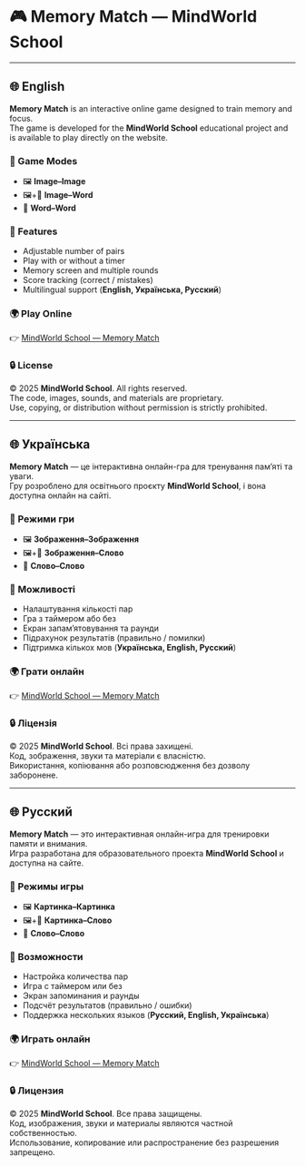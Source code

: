 # 🎮 Memory Match — MindWorld School

---

## 🌐 English

**Memory Match** is an interactive online game designed to train memory and focus.  
The game is developed for the **MindWorld School** educational project and is available to play directly on the website.

### 🧩 Game Modes
- 🖼 **Image–Image**  
- 🖼+📝 **Image–Word**  
- 📝 **Word–Word**

### 🚀 Features
- Adjustable number of pairs  
- Play with or without a timer  
- Memory screen and multiple rounds  
- Score tracking (correct / mistakes)  
- Multilingual support (**English, Українська, Русский**)  

### 🌍 Play Online
👉 [MindWorld School — Memory Match](https://mindworldschool.com/memory-match)

### 🔒 License
© 2025 **MindWorld School**. All rights reserved.  
The code, images, sounds, and materials are proprietary.  
Use, copying, or distribution without permission is strictly prohibited.  

---

## 🌐 Українська

**Memory Match** — це інтерактивна онлайн-гра для тренування пам’яті та уваги.  
Гру розроблено для освітнього проєкту **MindWorld School**, і вона доступна онлайн на сайті.

### 🧩 Режими гри
- 🖼 **Зображення–Зображення**  
- 🖼+📝 **Зображення–Слово**  
- 📝 **Слово–Слово**

### 🚀 Можливості
- Налаштування кількості пар  
- Гра з таймером або без  
- Екран запам’ятовування та раунди  
- Підрахунок результатів (правильно / помилки)  
- Підтримка кількох мов (**Українська, English, Русский**)  

### 🌍 Грати онлайн
👉 [MindWorld School — Memory Match](https://mindworldschool.com/memory-match)

### 🔒 Ліцензія
© 2025 **MindWorld School**. Всі права захищені.  
Код, зображення, звуки та матеріали є власністю.  
Використання, копіювання або розповсюдження без дозволу заборонене.  

---

## 🌐 Русский

**Memory Match** — это интерактивная онлайн-игра для тренировки памяти и внимания.  
Игра разработана для образовательного проекта **MindWorld School** и доступна на сайте.

### 🧩 Режимы игры
- 🖼 **Картинка–Картинка**  
- 🖼+📝 **Картинка–Слово**  
- 📝 **Слово–Слово**

### 🚀 Возможности
- Настройка количества пар  
- Игра с таймером или без  
- Экран запоминания и раунды  
- Подсчёт результатов (правильно / ошибки)  
- Поддержка нескольких языков (**Русский, English, Українська**)  

### 🌍 Играть онлайн
👉 [MindWorld School — Memory Match](https://mindworldschool.com/memory-match)

### 🔒 Лицензия
© 2025 **MindWorld School**. Все права защищены.  
Код, изображения, звуки и материалы являются частной собственностью.  
Использование, копирование или распространение без разрешения запрещено.  
